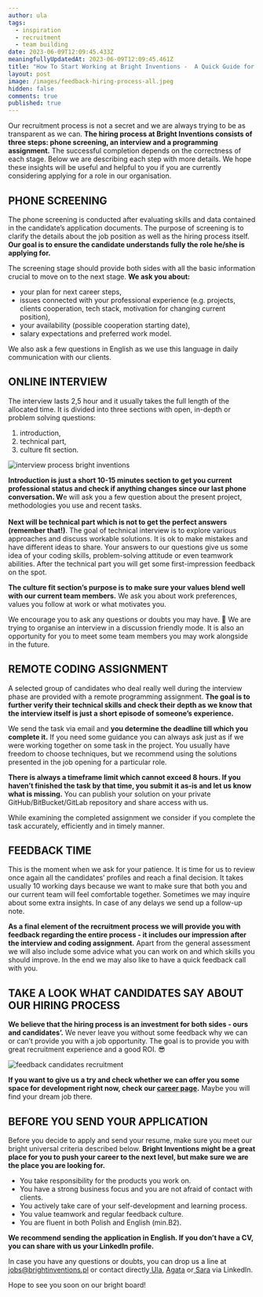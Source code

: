 ```yaml
---
author: ula
tags:
  - inspiration
  - recruitment
  - team building
date: 2023-06-09T12:09:45.433Z
meaningfullyUpdatedAt: 2023-06-09T12:09:45.461Z
title: "How To Start Working at Bright Inventions -  A Quick Guide for Candidates "
layout: post
image: /images/feedback-hiring-process-all.jpeg
hidden: false
comments: true
published: true
---
```

Our recruitment process is not a secret and we are always trying to be as transparent as we can. **The hiring process at Bright Inventions consists of three steps: phone screening, an interview and a programming assignment.** The successful completion depends on the correctness of each stage. Below we are describing each step with more details. We hope these insights will be useful and helpful to you if you are currently considering applying for a role in our organisation.

## **PHONE SCREENING** 

The phone screening is conducted after evaluating skills and data contained in the candidate’s application documents. The purpose of screening is to clarify the details about the job position as well as the hiring process itself. **Our goal is to ensure the candidate understands fully the role he/she is applying for.** 

The screening stage should provide both sides with all the basic information crucial to move on to the next stage. **We ask you about:** 

* your plan for next career steps,  
* issues connected with your professional experience (e.g. projects, clients cooperation, tech stack, motivation for changing current position), 
* your availability (possible cooperation starting date),
* salary expectations and preferred work model.

We also ask a few questions in English as we use this language in daily communication with our clients.

## **ONLINE INTERVIEW** 

The interview lasts 2,5 hour and it usually takes the full length of the allocated time. It is divided into three sections with open, in-depth or problem solving questions:

1. introduction,
2. technical part,
3. culture fit section.  

<div class="image"><img src="/images/interview-sections.png" alt="interview process bright inventions " title="undefined"  /> </div>

**Introduction is just a short 10-15 minutes section to get you current professional status and check if anything changes since our last phone conversation. W**e will ask you a few question about the present project, methodologies you use and recent tasks. \
\
**Next will be technical part which is not to get the perfect answers (remember that!)**. The goal of technical interview is to explore various approaches and discuss workable solutions. It is ok to make mistakes and have different ideas to share. Your answers to our questions give us some idea of your coding skills, problem-solving attitude or even teamwork abilities. After the technical part you will get some first-impression feedback on the spot. 

**The culture fit section’s purpose is to make sure your values blend well with our current team members.** We ask you about work preferences, values you follow at work or what motivates you.

We encourage you to ask any questions or doubts you may have. 🧡 We are trying to organise an interview in a discussion friendly mode. It is also an opportunity for you to meet some team members you may work alongside in the future.

## **REMOTE CODING ASSIGNMENT** 

A selected group of candidates who deal really well during the interview phase are provided with a remote programming assignment. **The goal is to further verify their technical skills and check their depth as we know that the interview itself is just a short episode of someone’s experience.**

We send the task via email and **you determine the deadline till which you complete it.** If you need some guidance you can always ask just as if we were working together on some task in the project. You usually have freedom to choose techniques, but we recommend using the solutions presented in the job opening for a particular role. 

**There is always a timeframe limit which cannot exceed 8 hours. If you haven’t finished the task by that time, you submit it as-is and let us know what is missing.** You can publish your solution on your private GitHub/BitBucket/GitLab repository and share access with us.

While examining the completed assignment we consider if you complete the task accurately, efficiently and in timely manner. 

## **FEEDBACK TIME** 

This is the moment when we ask for your patience. It is time for us to review once again all the candidates’ profiles and reach a final decision. It takes usually 10 working days because we want to make sure that both you and our current team will feel comfortable together. Sometimes we may inquire about some extra insights. In case of any delays we send up a follow-up note.

**As a final element of the recruitment process we will provide you with feedback regarding the entire process - it includes our impression after the interview and coding assignment.** Apart from the general assessment we will also include some advice what you can work on and which skills you should improve. In the end we may also like to have a quick feedback call with you. 

## **TAKE A LOOK WHAT CANDIDATES SAY ABOUT OUR HIRING PROCESS** 

**We believe that the hiring process is an investment for both sides - ours and candidates’.** We never leave you without some feedback why we can or can’t provide you with a job opportunity. The goal is to provide you with great recruitment experience and a good ROI. 😎

<div class="image"><img src="/images/feedback-hiring-process-all.jpeg" alt="feedback candidates recruitment " title="undefined"  /> </div>

**If you want to give us a try and check whether we can offer you some space for development right now, check our [career page](https://brightinventions.pl/career/).** Maybe you will find your dream job there. 

## **BEFORE YOU SEND YOUR APPLICATION**

Before you decide to apply and send your resume, make sure you meet our bright universal criteria described below. **Bright Inventions might be a great place for you to push your career to the next level, but make sure we are the place you are looking for.** 

* You take responsibility for the products you work on. 
* You have a strong business focus and you are not afraid of contact with clients. 
* You actively take care of your self-development and learning process. 
* You value teamwork and regular feedback culture. 
* You are fluent in both Polish and English (min.B2). 

**We recommend sending the application in English. If you don’t have a CV, you can share with us your LinkedIn profile.**

In case you have any questions or doubts, you can drop us a line at [jobs@brightinventions.pl](mailto:jobs@brightinventions.pl) or contact directly[ Ula](https://www.linkedin.com/in/urszula-stankiewicz-rusek/), [Agata](https://www.linkedin.com/in/agatamietlinska/) or[ Sara](https://www.linkedin.com/in/saralecka81680085/) via LinkedIn. 

Hope to see you soon on our bright board!